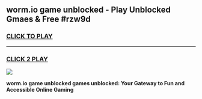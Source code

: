 
## worm.io game unblocked - Play Unblocked Gmaes & Free #rzw9d
<h3>
<a href="https://premium.freeplayer.one?title=worm.io_game_unblocked&ref=03M">CLICK TO PLAY</a></h3>
<hr>

<h3>
<a href="https://premium.freeplayer.one?title=worm.io_game_unblocked&ref=03M">CLICK 2 PLAY</a>
  
</h3>

<a href="https://premium.freeplayer.one?title=worm.io_game_unblocked&ref=03M"><img src="https://clearcache.store/games.png"></a>


**worm.io game unblocked games unblocked: Your Gateway to Fun and Accessible Online Gaming**
